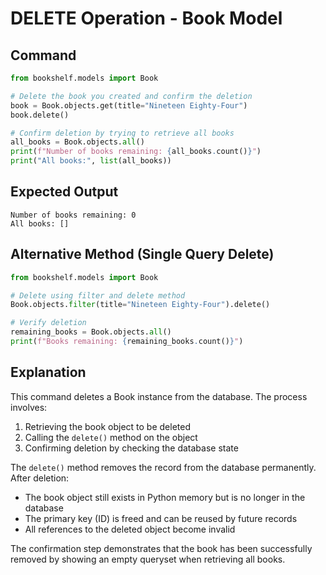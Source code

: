 # DELETE Operation - Book Model

## Command
```python
from bookshelf.models import Book

# Delete the book you created and confirm the deletion
book = Book.objects.get(title="Nineteen Eighty-Four")
book.delete()

# Confirm deletion by trying to retrieve all books
all_books = Book.objects.all()
print(f"Number of books remaining: {all_books.count()}")
print("All books:", list(all_books))
```

## Expected Output
```
Number of books remaining: 0
All books: []
```

## Alternative Method (Single Query Delete)
```python
from bookshelf.models import Book

# Delete using filter and delete method
Book.objects.filter(title="Nineteen Eighty-Four").delete()

# Verify deletion
remaining_books = Book.objects.all()
print(f"Books remaining: {remaining_books.count()}")
```

## Explanation
This command deletes a Book instance from the database. The process involves:
1. Retrieving the book object to be deleted
2. Calling the `delete()` method on the object
3. Confirming deletion by checking the database state

The `delete()` method removes the record from the database permanently. After deletion:
- The book object still exists in Python memory but is no longer in the database
- The primary key (ID) is freed and can be reused by future records
- All references to the deleted object become invalid

The confirmation step demonstrates that the book has been successfully removed by showing an empty queryset when retrieving all books.

